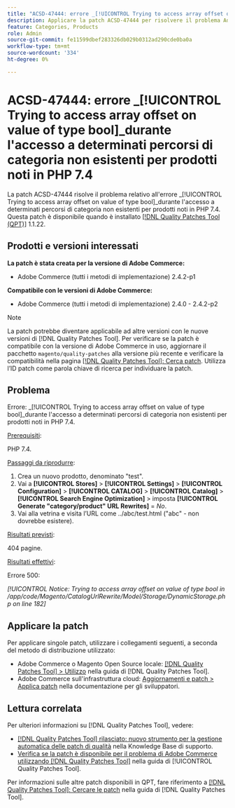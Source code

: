 ```yaml
---
title: "ACSD-47444: errore _[!UICONTROL Trying to access array offset on value of type bool]_ durante l'accesso a determinati percorsi di categoria non esistenti per prodotti noti in PHP 7.4"
description: Applicare la patch ACSD-47444 per risolvere il problema Adobe Commerce in caso di errore _[!UICONTROL Trying to access array offset on value of type bool]_ durante l'accesso a determinati percorsi di categoria non esistenti per prodotti noti, in PHP 7.4.
feature: Categories, Products
role: Admin
source-git-commit: fe11599dbef283326db029b0312ad290cde0ba0a
workflow-type: tm+mt
source-wordcount: '334'
ht-degree: 0%

---
```


# ACSD-47444: errore _[!UICONTROL Trying to access array offset on value of type bool]_durante l&#39;accesso a determinati percorsi di categoria non esistenti per prodotti noti in PHP 7.4

La patch ACSD-47444 risolve il problema relativo all&#39;errore _[!UICONTROL Trying to access array offset on value of type bool]_durante l&#39;accesso a determinati percorsi di categoria non esistenti per prodotti noti in PHP 7.4. Questa patch è disponibile quando è installato [[!DNL Quality Patches Tool (QPT)]](https://experienceleague.adobe.com/en/docs/commerce-knowledge-base/kb/announcements/commerce-announcements/magento-quality-patches-released-new-tool-to-self-serve-quality-patches) 1.1.22.

## Prodotti e versioni interessati

**La patch è stata creata per la versione di Adobe Commerce:**
* Adobe Commerce (tutti i metodi di implementazione) 2.4.2-p1

**Compatibile con le versioni di Adobe Commerce:**
* Adobe Commerce (tutti i metodi di implementazione) 2.4.0 - 2.4.2-p2

>[!NOTE]
>
>La patch potrebbe diventare applicabile ad altre versioni con le nuove versioni di [!DNL Quality Patches Tool]. Per verificare se la patch è compatibile con la versione di Adobe Commerce in uso, aggiornare il pacchetto `magento/quality-patches` alla versione più recente e verificare la compatibilità nella pagina [[!DNL Quality Patches Tool]: Cerca patch](https://experienceleague.adobe.com/tools/commerce-quality-patches/index.html). Utilizza l’ID patch come parola chiave di ricerca per individuare la patch.

## Problema

Errore: _[!UICONTROL Trying to access array offset on value of type bool]_durante l&#39;accesso a determinati percorsi di categoria non esistenti per prodotti noti in PHP 7.4.

<u>Prerequisiti</u>:

PHP 7.4.

<u>Passaggi da riprodurre</u>:

1. Crea un nuovo prodotto, denominato &quot;test&quot;.
1. Vai a **[!UICONTROL Stores]** > **[!UICONTROL Settings]** > **[!UICONTROL Configuration]** > **[!UICONTROL CATALOG]** > **[!UICONTROL Catalog]** > **[!UICONTROL Search Engine Optimization]** > imposta **[!UICONTROL Generate "category/product" URL Rewrites]** = _No_.
1. Vai alla vetrina e visita l’URL come ../abc/test.html (&quot;abc&quot; - non dovrebbe esistere).

<u>Risultati previsti</u>:

404 pagine.

<u>Risultati effettivi</u>:

Errore 500:

_[!UICONTROL Notice: Trying to access array offset on value of type bool in /app/code/Magento/CatalogUrlRewrite/Model/Storage/DynamicStorage.php on line 182]_

## Applicare la patch

Per applicare singole patch, utilizzare i collegamenti seguenti, a seconda del metodo di distribuzione utilizzato:

* Adobe Commerce o Magento Open Source locale: [[!DNL Quality Patches Tool] > Utilizzo](/help/tools/quality-patches-tool/usage.md) nella guida di [!DNL Quality Patches Tool].
* Adobe Commerce sull&#39;infrastruttura cloud: [Aggiornamenti e patch > Applica patch](https://experienceleague.adobe.com/docs/commerce-cloud-service/user-guide/develop/upgrade/apply-patches.html) nella documentazione per gli sviluppatori.

## Lettura correlata

Per ulteriori informazioni su [!DNL Quality Patches Tool], vedere:

* [[!DNL Quality Patches Tool] rilasciato: nuovo strumento per la gestione automatica delle patch di qualità](https://experienceleague.adobe.com/en/docs/commerce-knowledge-base/kb/announcements/commerce-announcements/magento-quality-patches-released-new-tool-to-self-serve-quality-patches) nella Knowledge Base di supporto.
* [Verifica se la patch è disponibile per il problema di Adobe Commerce utilizzando  [!DNL Quality Patches Tool]](/help/tools/quality-patches-tool/patches-available-in-qpt/check-patch-for-magento-issue-with-magento-quality-patches.md) nella guida di [!UICONTROL Quality Patches Tool].


Per informazioni sulle altre patch disponibili in QPT, fare riferimento a [[!DNL Quality Patches Tool]: Cercare le patch](https://experienceleague.adobe.com/tools/commerce-quality-patches/index.html) nella guida di [!DNL Quality Patches Tool].
